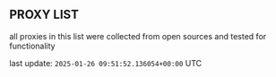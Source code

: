 ## PROXY LIST

all proxies in this list were collected from open sources and tested for functionality

last update: `2025-01-26 09:51:52.136054+00:00` UTC